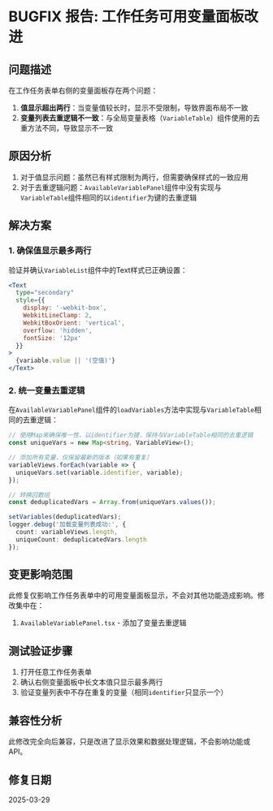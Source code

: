 # BUGFIX 报告: 工作任务可用变量面板改进

## 问题描述

在工作任务表单右侧的变量面板存在两个问题：

1. **值显示超出两行**：当变量值较长时，显示不受限制，导致界面布局不一致
2. **变量列表去重逻辑不一致**：与全局变量表格（`VariableTable`）组件使用的去重方法不同，导致显示不一致

## 原因分析

1. 对于值显示问题：虽然已有样式限制为两行，但需要确保样式的一致应用
2. 对于去重逻辑问题：`AvailableVariablePanel`组件中没有实现与`VariableTable`组件相同的以`identifier`为键的去重逻辑

## 解决方案

### 1. 确保值显示最多两行

验证并确认`VariableList`组件中的Text样式已正确设置：
```jsx
<Text 
  type="secondary" 
  style={{ 
    display: '-webkit-box', 
    WebkitLineClamp: 2, 
    WebkitBoxOrient: 'vertical',
    overflow: 'hidden',
    fontSize: '12px'
  }}
>
  {variable.value || '(空值)'}
</Text>
```

### 2. 统一变量去重逻辑

在`AvailableVariablePanel`组件的`loadVariables`方法中实现与`VariableTable`相同的去重逻辑：

```typescript
// 使用Map来确保唯一性，以identifier为键，保持与VariableTable相同的去重逻辑
const uniqueVars = new Map<string, VariableView>();

// 添加所有变量，仅保留最新的版本（如果有重复）
variableViews.forEach(variable => {
  uniqueVars.set(variable.identifier, variable);
});

// 转换回数组
const deduplicatedVars = Array.from(uniqueVars.values());

setVariables(deduplicatedVars);
logger.debug('加载变量列表成功:', { 
  count: variableViews.length, 
  uniqueCount: deduplicatedVars.length 
});
```

## 变更影响范围

此修复仅影响工作任务表单中的可用变量面板显示，不会对其他功能造成影响。修改集中在：

1. `AvailableVariablePanel.tsx` - 添加了变量去重逻辑

## 测试验证步骤

1. 打开任意工作任务表单
2. 确认右侧变量面板中长文本值只显示最多两行
3. 验证变量列表中不存在重复的变量（相同`identifier`只显示一个）

## 兼容性分析

此修改完全向后兼容，只是改进了显示效果和数据处理逻辑，不会影响功能或API。

## 修复日期

2025-03-29
